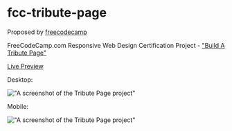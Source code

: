 # fcc-tribute-page

Proposed by [freecodecamp](https://www.freecodecamp.org/learn/responsive-web-design/responsive-web-design-projects/build-a-tribute-page)

FreeCodeCamp.com Responsive Web Design Certification Project - ["Build A Tribute Page"](https://www.freecodecamp.org/learn/responsive-web-design/responsive-web-design-projects/build-a-tribute-page)

[Live Preview](https://htmlpreview.github.io/?https://github.com/dev-math/exercises/blob/master/freecodecamp/fcc-tribute-page/index.html)

Desktop:

!["A screenshot of the Tribute Page project"](https://i.imgur.com/WLCwR6e.png)

Mobile:

!["A screenshot of the Tribute Page project"](https://i.imgur.com/LSMrXtb.png)
